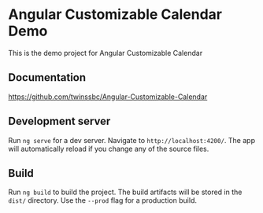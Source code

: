 # Angular Customizable Calendar Demo

This is the demo project for Angular Customizable Calendar

## Documentation
https://github.com/twinssbc/Angular-Customizable-Calendar

## Development server

Run `ng serve` for a dev server. Navigate to `http://localhost:4200/`. The app will automatically reload if you change any of the source files.

## Build

Run `ng build` to build the project. The build artifacts will be stored in the `dist/` directory. Use the `--prod` flag for a production build.
